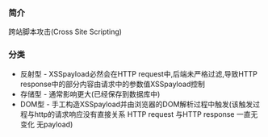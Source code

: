 ### 简介

跨站脚本攻击(Cross Site Scripting)

### 分类

* 反射型 - XSSpayload必然会在HTTP request中,后端未严格过滤,导致HTTP response中的部分内容由请求中的参数值XSSpayload控制
* 存储型 - 通常影响更大(已经保存到数据库中)
* DOM型 - 手工构造XSSpayload并由浏览器的DOM解析过程中触发(该触发过程与http的请求响应没有直接关系 HTTP request 与HTTP response 一直无变化 无payload)
